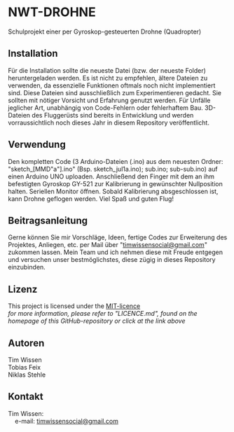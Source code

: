 # NWT-DROHNE

Schulprojekt einer per Gyroskop-gesteuerten Drohne (Quadropter)

## Installation

Für die Installation sollte die neueste Datei (bzw. der neueste Folder) heruntergeladen werden. Es ist nicht zu empfehlen, ältere Dateien zu verwenden, da essenzielle Funktionen oftmals noch nicht implementiert sind. Diese Dateien sind ausschließlich zum Experimentieren gedacht. Sie sollten mit nötiger Vorsicht und Erfahrung genutzt werden. Für Unfälle jeglicher Art, unabhängig von Code-Fehlern oder fehlerhaftem Bau. 3D-Dateien des Fluggerüsts sind bereits in Entwicklung und werden vorraussichtlich noch dieses Jahr in diesem Repository veröffentlicht.

## Verwendung

Den kompletten Code (3 Arduino-Dateien (.ino) aus dem neuesten Ordner: "sketch_[MMD"a"].ino" (Bsp. sketch_jul1a.ino); sub.ino; sub-sub.ino) auf einen Arduino UNO uploaden. Anschließend den Finger mit dem an ihm befestigten Gyroskop GY-521 zur Kalibrierung in gewünschter Nullposition halten. Seriellen Monitor öffnen. Sobald Kalibrierung absgeschlossen ist, kann Drohne geflogen werden. Viel Spaß und guten Flug!

## Beitragsanleitung

Gerne können Sie mir Vorschläge, Ideen, fertige Codes zur Erweiterung des Projektes, Anliegen, etc. per Mail über "timwissensocial@gmail.com" zukommen lassen. Mein Team und ich nehmen diese mit Freude entgegen und versuchen unser bestmöglichstes, diese zügig in dieses Repository einzubinden.

## Lizenz

This project is licensed under the [MIT-licence](https://opensource.org/licenses/MIT)  
*for more information, please refer to "LICENCE.md", found on the homepage of this GitHub-repository or click at the link above*

## Autoren

Tim Wissen  
Tobias Feix  
Niklas Stehle

## Kontakt

Tim Wissen:  
&nbsp;&nbsp;&nbsp;&nbsp;e-mail: timwissensocial@gmail.com

